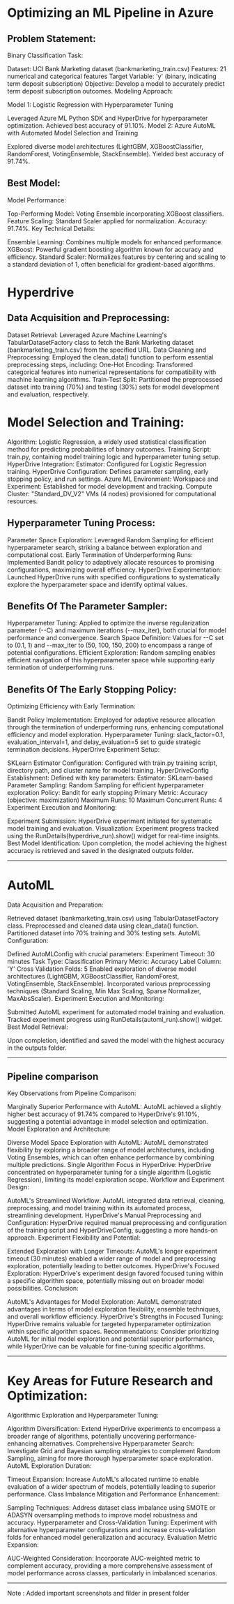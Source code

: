 # Optimizing an ML Pipeline in Azure

## Problem Statement:

Binary Classification Task:

Dataset: UCI Bank Marketing dataset (bankmarketing_train.csv)
Features: 21 numerical and categorical features
Target Variable: 'y' (binary, indicating term deposit subscription)
Objective: Develop a model to accurately predict term deposit subscription outcomes.
Modeling Approach:

Model 1: Logistic Regression with Hyperparameter Tuning

Leveraged Azure ML Python SDK and HyperDrive for hyperparameter optimization.
Achieved best accuracy of 91.10%.
Model 2: Azure AutoML with Automated Model Selection and Training

Explored diverse model architectures (LightGBM, XGBoostClassifier, RandomForest, VotingEnsemble, StackEnsemble).
Yielded best accuracy of 91.74%.

## Best Model:

Model Performance:

Top-Performing Model: Voting Ensemble incorporating XGBoost classifiers.
Feature Scaling: Standard Scaler applied for normalization.
Accuracy: 91.74%.
Key Technical Details:

Ensemble Learning: Combines multiple models for enhanced performance.
XGBoost: Powerful gradient boosting algorithm known for accuracy and efficiency.
Standard Scaler: Normalizes features by centering and scaling to a standard deviation of 1, often beneficial for gradient-based algorithms.

# Hyperdrive

## Data Acquisition and Preprocessing:

Dataset Retrieval: Leveraged Azure Machine Learning's TabularDatasetFactory class to fetch the Bank Marketing dataset (bankmarketing_train.csv) from the specified URL.
Data Cleaning and Preprocessing: Employed the clean_data() function to perform essential preprocessing steps, including:
One-Hot Encoding: Transformed categorical features into numerical representations for compatibility with machine learning algorithms.
Train-Test Split: Partitioned the preprocessed dataset into training (70%) and testing (30%) sets for model development and evaluation, respectively.

# Model Selection and Training:

Algorithm: Logistic Regression, a widely used statistical classification method for predicting probabilities of binary outcomes.
Training Script: train.py, containing model training logic and hyperparameter tuning setup.
HyperDrive Integration:
Estimator: Configured for Logistic Regression training.
HyperDrive Configuration: Defines parameter sampling, early stopping policy, and run settings.
Azure ML Environment:
Workspace and Experiment: Established for model development and tracking.
Compute Cluster: "Standard_DV_V2" VMs (4 nodes) provisioned for computational resources.

## Hyperparameter Tuning Process:

Parameter Space Exploration:
Leveraged Random Sampling for efficient hyperparameter search, striking a balance between exploration and computational cost.
Early Termination of Underperforming Runs:
Implemented Bandit policy to adaptively allocate resources to promising configurations, maximizing overall efficiency.
HyperDrive Experimentation:
Launched HyperDrive runs with specified configurations to systematically explore the hyperparameter space and identify optimal values.

## Benefits Of The Parameter Sampler:

Hyperparameter Tuning: Applied to optimize the inverse regularization parameter (--C) and maximum iterations (--max_iter), both crucial for model performance and convergence.
Search Space Definition: Values for --C set to (0.1, 1) and --max_iter to (50, 100, 150, 200) to encompass a range of potential configurations.
Efficient Exploration: Random sampling enables efficient navigation of this hyperparameter space while supporting early termination of underperforming runs.

## Benefits Of The Early Stopping Policy:

Optimizing Efficiency with Early Termination:

Bandit Policy Implementation: Employed for adaptive resource allocation through the termination of underperforming runs, enhancing computational efficiency and model exploration.
Hyperparameter Tuning: slack_factor=0.1, evaluation_interval=1, and delay_evaluation=5 set to guide strategic termination decisions.
HyperDrive Experiment Setup:

SKLearn Estimator Configuration: Configured with train.py training script, directory path, and cluster name for model training.
HyperDriveConfig Establishment: Defined with key parameters:
Estimator: SKLearn-based
Parameter Sampling: Random Sampling for efficient hyperparameter exploration
Policy: Bandit for early stopping
Primary Metric: Accuracy (objective: maximization)
Maximum Runs: 10
Maximum Concurrent Runs: 4
Experiment Execution and Monitoring:

Experiment Submission: HyperDrive experiment initiated for systematic model training and evaluation.
Visualization: Experiment progress tracked using the RunDetails(hyperdrive_run).show() widget for real-time insights.
Best Model Identification: Upon completion, the model achieving the highest accuracy is retrieved and saved in the designated outputs folder.

---

# AutoML

Data Acquisition and Preparation:

Retrieved dataset (bankmarketing_train.csv) using TabularDatasetFactory class.
Preprocessed and cleaned data using clean_data() function.
Partitioned dataset into 70% training and 30% testing sets.
AutoML Configuration:

Defined AutoMLConfig with crucial parameters:
Experiment Timeout: 30 minutes
Task Type: Classification
Primary Metric: Accuracy
Label Column: 'Y'
Cross Validation Folds: 5
Enabled exploration of diverse model architectures (LightGBM, XGBoostClassifier, RandomForest, VotingEnsemble, StackEnsemble).
Incorporated various preprocessing techniques (Standard Scaling, Min Max Scaling, Sparse Normalizer, MaxAbsScaler).
Experiment Execution and Monitoring:

Submitted AutoML experiment for automated model training and evaluation.
Tracked experiment progress using RunDetails(automl_run).show() widget.
Best Model Retrieval:

Upon completion, identified and saved the model with the highest accuracy in the outputs folder.

---

## Pipeline comparison

Key Observations from Pipeline Comparison:

Marginally Superior Performance with AutoML: AutoML achieved a slightly higher best accuracy of 91.74% compared to HyperDrive's 91.10%, suggesting a potential advantage in model selection and optimization.
Model Exploration and Architecture:

Diverse Model Space Exploration with AutoML: AutoML demonstrated flexibility by exploring a broader range of model architectures, including Voting Ensembles, which can often enhance performance by combining multiple predictions.
Single Algorithm Focus in HyperDrive: HyperDrive concentrated on hyperparameter tuning for a single algorithm (Logistic Regression), limiting its model exploration scope.
Workflow and Experiment Design:

AutoML's Streamlined Workflow: AutoML integrated data retrieval, cleaning, preprocessing, and model training within its automated process, streamlining development.
HyperDrive's Manual Preprocessing and Configuration: HyperDrive required manual preprocessing and configuration of the training script and HyperDriveConfig, suggesting a more hands-on approach.
Experiment Flexibility and Potential:

Extended Exploration with Longer Timeouts: AutoML's longer experiment timeout (30 minutes) enabled a wider range of model and preprocessing exploration, potentially leading to better outcomes.
HyperDrive's Focused Exploration: HyperDrive's experiment design favored focused tuning within a specific algorithm space, potentially missing out on broader model possibilities.
Conclusion:

AutoML's Advantages for Model Exploration: AutoML demonstrated advantages in terms of model exploration flexibility, ensemble techniques, and overall workflow efficiency.
HyperDrive's Strengths in Focused Tuning: HyperDrive remains valuable for targeted hyperparameter optimization within specific algorithm spaces.
Recommendations: Consider prioritizing AutoML for initial model exploration and potential superior performance, while HyperDrive can be valuable for fine-tuning specific algorithms.

---

# Key Areas for Future Research and Optimization:

Algorithmic Exploration and Hyperparameter Tuning:

Algorithm Diversification: Extend HyperDrive experiments to encompass a broader range of algorithms, potentially uncovering performance-enhancing alternatives.
Comprehensive Hyperparameter Search: Investigate Grid and Bayesian sampling strategies to complement Random Sampling, aiming for more thorough hyperparameter space exploration.
AutoML Exploration Duration:

Timeout Expansion: Increase AutoML's allocated runtime to enable evaluation of a wider spectrum of models, potentially leading to superior performance.
Class Imbalance Mitigation and Performance Enhancement:

Sampling Techniques: Address dataset class imbalance using SMOTE or ADASYN oversampling methods to improve model robustness and accuracy.
Hyperparameter and Cross-Validation Tuning: Experiment with alternative hyperparameter configurations and increase cross-validation folds for enhanced model generalization and accuracy.
Evaluation Metric Expansion:

AUC-Weighted Consideration: Incorporate AUC-weighted metric to complement accuracy, providing a more comprehensive assessment of model performance across classes, particularly in imbalanced scenarios.

---

Note : Added important screenshots and filder in present folder

